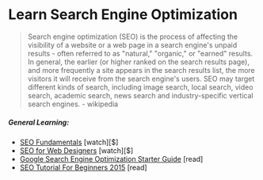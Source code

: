 # Learn Search Engine Optimization

> Search engine optimization (SEO) is the process of affecting the visibility of a website or a web page in a search engine's unpaid results - often referred to as "natural," "organic," or "earned" results. In general, the earlier (or higher ranked on the search results page), and more frequently a site appears in the search results list, the more visitors it will receive from the search engine's users. SEO may target different kinds of search, including image search, local search, video search, academic search, news search and industry-specific vertical search engines. - wikipedia

##### General Learning:

* [SEO Fundamentals](https://www.codecademy.com/courses/learn-the-command-line) [watch][$]
* [SEO for Web Designers](https://webdesign.tutsplus.com/courses/seo-for-web-designers) [watch][$]
* [Google Search Engine Optimization Starter Guide](http://static.googleusercontent.com/media/www.google.com/en//webmasters/docs/search-engine-optimization-starter-guide.pdf) [read]
* [SEO Tutorial For Beginners 2015](http://www.hobo-web.co.uk/seo-tutorial/) [read]





















 






